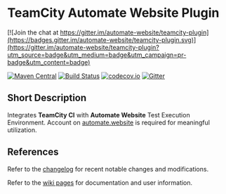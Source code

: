 # TeamCity Automate Website Plugin

[![Join the chat at https://gitter.im/automate-website/teamcity-plugin](https://badges.gitter.im/automate-website/teamcity-plugin.svg)](https://gitter.im/automate-website/teamcity-plugin?utm_source=badge&utm_medium=badge&utm_campaign=pr-badge&utm_content=badge)

[![Maven Central](https://maven-badges.herokuapp.com/maven-central/website.automate/teamcity-plugin/badge.svg)](https://maven-badges.herokuapp.com/maven-central/website.automate/teamcity-plugin) [![Build Status](https://travis-ci.org/automate-website/teamcity-plugin.svg?branch=master)](https://travis-ci.org/automate-website/teamcity-plugin) [![codecov.io](https://codecov.io/github/automate-website/teamcity-plugin/coverage.svg?branch=master)](https://codecov.io/github/automate-website/teamcity-plugin?branch=master) [![Gitter](https://badges.gitter.im/automate-website/teamcity-plugin.svg)](https://gitter.im/automate-website/teamcity-plugin?utm_source=badge&utm_medium=badge&utm_campaign=pr-badge)

## Short Description
Integrates **TeamCity CI** with **Automate Website** Test Execution Environment.
Account on [automate.website] is required for meaningful utilization.

## References
Refer to the [changelog] for recent notable changes and modifications.

Refer to the [wiki pages] for documentation and user information.

[automate.website]: https://automate.website
[changelog]: CHANGELOG.md
[wiki pages]: https://github.com/automate-website/teamcity-plugin/wiki/Home